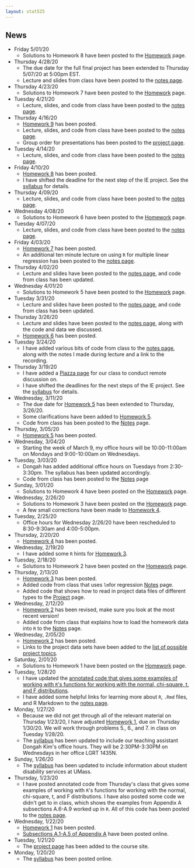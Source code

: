 ```yaml
---
layout: stat525
---
```


News
-------
* Friday 5/01/20
   - Solutions to Homework 8 have been posted to the [Homework](https://maryclare.github.io/stat525/homework.html) page.
* Thursday 4/28/20
   - The due date for the full final project has been extended to Thursday 5/07/20 at 5:00pm EST.
   - Lecture and slides from class have been posted to the [notes page](https://maryclare.github.io/stat525/notes.html).
* Thursday 4/23/20
   - Solutions to Homework 7 have been posted to the [Homework](https://maryclare.github.io/stat525/homework.html) page.
* Tuesday 4/21/20
   - Lecture, slides, and code from class have been posted to the [notes page](https://maryclare.github.io/stat525/notes.html).
* Thursday 4/16/20
   - [Homework 9](https://maryclare.github.io/stat525/content/homework/hw_9.pdf)  has been posted.
   - Lecture, slides, and code from class have been posted to the [notes page](https://maryclare.github.io/stat525/notes.html).
   - Group order for presentations has been posted to the [project page](https://maryclare.github.io/stat525/project.html).
* Tuesday 4/14/20
   - Lecture, slides, and code from class have been posted to the [notes page](https://maryclare.github.io/stat525/notes.html).
* Friday 4/10/20
   - [Homework 8](https://maryclare.github.io/stat525/content/homework/hw_8.pdf)  has been posted.
   - I have shifted the deadline for the next step of the IE project. See the [syllabus](https://maryclare.github.io/stat525/content/syllabus_525_spring2020.pdf) for details.
* Thursday 4/09/20
   - Lecture, slides, and code from class have been posted to the [notes page](https://maryclare.github.io/stat525/notes.html).
* Wednesday 4/08/20
   - Solutions to Homework 6 have been posted to the [Homework](https://maryclare.github.io/stat525/homework.html) page.
* Tuesday 4/07/20
   - Lecture, slides, and code from class have been posted to the [notes page](https://maryclare.github.io/stat525/notes.html).
* Friday 4/03/20
   - [Homework 7](https://maryclare.github.io/stat525/content/homework/hw_7.pdf)  has been posted.
   - An additional ten minute lecture on using `R` for multiple linear regression has been posted to the [notes page](https://maryclare.github.io/stat525/notes.html).
* Thursday 4/02/20
   - Lecture and slides have been posted to the [notes page](https://maryclare.github.io/stat525/notes.html), and code from class has been updated.
* Wednesday 4/01/20
   - Solutions to Homework 5 have been posted to the [Homework](https://maryclare.github.io/stat525/homework.html) page.
* Tuesday 3/31/20
   - Lecture and slides have been posted to the [notes page](https://maryclare.github.io/stat525/notes.html), and code from class has been updated.
* Thursday 3/26/20
   - Lecture and slides have been posted to the [notes page](https://maryclare.github.io/stat525/notes.html), along with the code and data we discussed.
   - [Homework 6](https://maryclare.github.io/stat525/content/homework/hw_6.pdf)  has been posted.
* Tuesday 3/24/20
   - I have added various bits of code from class to the [notes page](https://maryclare.github.io/stat525/notes.html), along with the notes I made during lecture and a link to the recording.
* Thursday 3/19/20
   - I have added a [Piazza page](piazza.com/umass/spring2020/stat525) for our class to conduct remote discussion on.
   - I have shifted the deadlines for the next steps of the IE project. See the [syllabus](https://maryclare.github.io/stat525/content/syllabus_525_spring2020.pdf) for details.
* Wednesday, 3/11/20
   - The due date for [Homework 5](https://maryclare.github.io/stat525/content/homework/hw_5.pdf) has been extended to Thursday, 3/26/20.
   - Some clarifications have been added to [Homework 5](https://maryclare.github.io/stat525/content/homework/hw_5.pdf).
   - Code from class has been posted to the [Notes](https://maryclare.github.io/stat525/notes.html) page.
* Thursday, 3/05/20
   - [Homework 5](https://maryclare.github.io/stat525/content/homework/hw_5.pdf) has been posted.
* Wednesday, 3/04/20
   - Starting the week of March 9, my office hours will be 10:00-11:00am on Mondays and 9:00-10:00am on Wednesdays.
* Tuesday, 3/03/20
   - Dongah has added additional office hours on Tuesdays from 2:30-3:30pm. The syllabus has been updated accordingly.
   - Code from class has been posted to the [Notes](https://maryclare.github.io/stat525/notes.html) page
* Sunday, 3/01/20
   - Solutions to Homework 4 have been posted on the [Homework](https://maryclare.github.io/stat525/homework.html) page.
* Wednesday, 2/26/20
   - Solutions to Homework 3 have been posted on the [Homework](https://maryclare.github.io/stat525/homework.html) page.
   - A few small corrections have been made to [Homework 4](https://maryclare.github.io/stat525/content/homework/hw_4.pdf).
* Tuesday, 2/25/20
   - Office hours for Wednesday 2/26/20 have been rescheduled to 8:30-9:30am and 4:00-5:00pm.
* Thursday, 2/20/20
   - [Homework 4](https://maryclare.github.io/stat525/content/homework/hw_4.pdf) has been posted.
* Wednesday, 2/19/20
   - I have added some `R` hints for [Homework 3](https://maryclare.github.io/stat525/content/homework/hw_3.pdf).
* Tuesday, 2/18/20
   - Solutions to Homework 2 have been posted on the [Homework](https://maryclare.github.io/stat525/homework.html) page.
* Thursday, 2/13/20
   - [Homework 3](https://maryclare.github.io/stat525/content/homework/hw_3.pdf) has been posted.
   - Added code from class that uses `lm`for regression  [Notes](https://maryclare.github.io/stat525/notes.html) page.
   - Added code that shows how to read in project data files of different types to the   [Project](https://maryclare.github.io/stat525/project.html) page.
* Wednesday, 2/12/20
   - [Homework 2](https://maryclare.github.io/stat525/content/homework/hw_2.pdf) has been revised, make sure you look at the most recent version!
   - Added code from class that explains how to load the homework data into `R` to the [Notes](https://maryclare.github.io/stat525/notes.html) page.
* Wednesday, 2/05/20
   - [Homework 2](https://maryclare.github.io/stat525/content/homework/hw_2.pdf) has been posted.
   - Links to the project data sets have been added to the [list of possible project topics](https://maryclare.github.io/stat525/content/ieprojecttopics.pdf).
* Saturday, 2/01/20
   - Solutions to Homework 1 have been posted on the [Homework](https://maryclare.github.io/stat525/homework.html) page.
* Tuesday, 1/28/20
   - I have updated the [annotated code that gives some examples of working with `R`'s functions for working with the normal, chi-square, t, and F distributions](https://maryclare.github.io/stat525/content/code/appendix_a_1-5.R).
   - I have added some helpful links for learning more about `R`, `.Rmd` files, and R Markdown to the [notes page](https://maryclare.github.io/stat525/notes.html).
* Monday, 1/27/20
  - Because we did not get through all of the relevant material on Thursday 1/23/20, I have adjusted [Homework 1](https://maryclare.github.io/stat525/content/homework/hw_1.pdf), due on Thursday 1/30/20. We will work through problems 5., 6., and 7. in class on Tuesday 1/28/20.
  - The [syllabus](https://maryclare.github.io/stat525/content/syllabus_525_spring2020.pdf) has been updated to include our teaching assistant Dongah Kim's office hours. They will be 2:30PM-3:30PM on Wednesdays in her office LGRT 1435N.
* Sunday, 1/26/20
  - The [syllabus](https://maryclare.github.io/stat525/content/syllabus_525_spring2020.pdf) has been updated to include information about student disability services at UMass.
* Thursday, 1/23/20
   - I have posted annotated code from Thursday's class that gives some examples of working with `R`'s functions for working with the normal, chi-square, t, and F distributions. I have also posted some code we didn't get to in class, which shows the examples from Appendix A subsections A.6-A.9 worked up in `R`. All of this code has been posted to the [notes page](https://maryclare.github.io/stat525/notes.html).
* Wednesday, 1/22/20
   - [Homework 1](https://maryclare.github.io/stat525/content/homework/hw_1.pdf) has been posted.
   - [Subsections A.1-A.5 of Appendix A](https://maryclare.github.io/stat525/content/appendix_a.pdf) have been posted online.
* Tuesday, 1/21/20
   - The [project page](https://maryclare.github.io/stat525/project.html) has been added to the course site.
* Monday, 1/20/20
   - The [syllabus](https://maryclare.github.io/stat525/content/syllabus_525_spring2020.pdf) has been posted online.